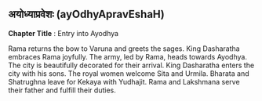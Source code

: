 ## अयोध्याप्रवेशः (ayOdhyApravEshaH)
**Chapter Title** : Entry into Ayodhya

Rama returns the bow to Varuna and greets the sages. King Dasharatha embraces Rama joyfully. The army, led by Rama, heads towards Ayodhya. The city is beautifully decorated for their arrival. King Dasharatha enters the city with his sons. The royal women welcome Sita and Urmila. Bharata and Shatrughna leave for Kekaya with Yudhajit. Rama and Lakshmana serve their father and fulfill their duties.